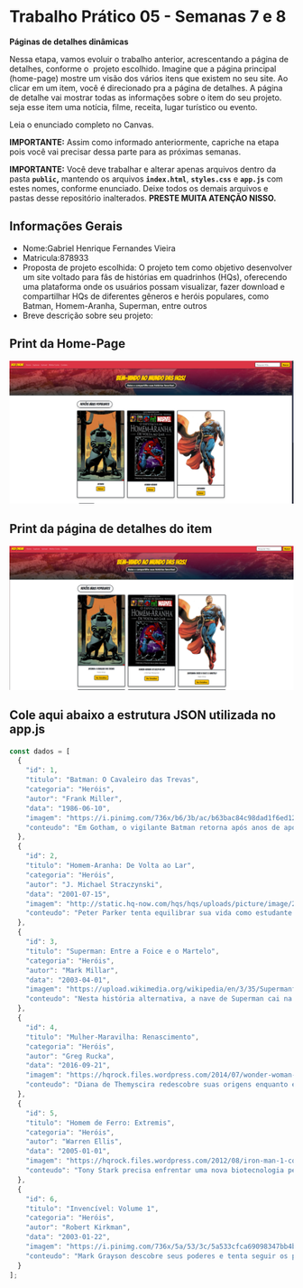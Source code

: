 # Trabalho Prático 05 - Semanas 7 e 8

**Páginas de detalhes dinâmicas**

Nessa etapa, vamos evoluir o trabalho anterior, acrescentando a página de detalhes, conforme o  projeto escolhido. Imagine que a página principal (home-page) mostre um visão dos vários itens que existem no seu site. Ao clicar em um item, você é direcionado pra a página de detalhes. A página de detalhe vai mostrar todas as informações sobre o item do seu projeto. seja esse item uma notícia, filme, receita, lugar turístico ou evento.

Leia o enunciado completo no Canvas. 

**IMPORTANTE:** Assim como informado anteriormente, capriche na etapa pois você vai precisar dessa parte para as próximas semanas. 

**IMPORTANTE:** Você deve trabalhar e alterar apenas arquivos dentro da pasta **`public`,** mantendo os arquivos **`index.html`**, **`styles.css`** e **`app.js`** com estes nomes, conforme enunciado. Deixe todos os demais arquivos e pastas desse repositório inalterados. **PRESTE MUITA ATENÇÃO NISSO.**

## Informações Gerais

- Nome:Gabriel Henrique Fernandes Vieira
- Matricula:878933
- Proposta de projeto escolhida:
O projeto tem como objetivo desenvolver um site voltado para fãs de histórias em quadrinhos (HQs), oferecendo uma plataforma onde os usuários possam visualizar, fazer download e compartilhar HQs de diferentes gêneros e heróis populares, como Batman, Homem-Aranha, Superman, entre outros
- Breve descrição sobre seu projeto:

## Print da Home-Page

![alt text](image.png)

## Print da página de detalhes do item

![alt text](image-1.png)

## Cole aqui abaixo a estrutura JSON utilizada no app.js

```javascript
const dados = [
  {
    "id": 1,
    "titulo": "Batman: O Cavaleiro das Trevas",
    "categoria": "Heróis",
    "autor": "Frank Miller",
    "data": "1986-06-10",
    "imagem": "https://i.pinimg.com/736x/b6/3b/ac/b63bac84c98dad1f6ed129674548fb24.jpg",
    "conteudo": "Em Gotham, o vigilante Batman retorna após anos de aposentadoria para enfrentar o crime e seus antigos inimigos. Uma HQ sombria e aclamada que redefiniu o herói."
  },
  {
    "id": 2,
    "titulo": "Homem-Aranha: De Volta ao Lar",
    "categoria": "Heróis",
    "autor": "J. Michael Straczynski",
    "data": "2001-07-15",
    "imagem": "http://static.hq-now.com/hqs/hqs/uploads/picture/image/253125/De_Volta_ao_Lar_-_001.jpg",
    "conteudo": "Peter Parker tenta equilibrar sua vida como estudante e super-herói, enfrentando novos desafios em Nova York e redescobrindo sua identidade como o Amigão da Vizinhança."
  },
  {
    "id": 3,
    "titulo": "Superman: Entre a Foice e o Martelo",
    "categoria": "Heróis",
    "autor": "Mark Millar",
    "data": "2003-04-01",
    "imagem": "https://upload.wikimedia.org/wikipedia/en/3/35/Supermanflying.png",
    "conteudo": "Nesta história alternativa, a nave de Superman cai na União Soviética em vez dos EUA. O resultado é um herói moldado pela ideologia comunista."
  },
  {
    "id": 4,
    "titulo": "Mulher-Maravilha: Renascimento",
    "categoria": "Heróis",
    "autor": "Greg Rucka",
    "data": "2016-09-21",
    "imagem": "https://hqrock.files.wordpress.com/2014/07/wonder-woman-36-cover-2014-by-david-finch.jpg",
    "conteudo": "Diana de Themyscira redescobre suas origens enquanto enfrenta antigas e novas ameaças, reafirmando seu papel como símbolo de força e compaixão."
  },
  {
    "id": 5,
    "titulo": "Homem de Ferro: Extremis",
    "categoria": "Heróis",
    "autor": "Warren Ellis",
    "data": "2005-01-01",
    "imagem": "https://hqrock.files.wordpress.com/2012/08/iron-man-1-cover-2012.jpg",
    "conteudo": "Tony Stark precisa enfrentar uma nova biotecnologia perigosa enquanto questiona o futuro da humanidade e das armas de destruição em massa."
  },
  {
    "id": 6,
    "titulo": "Invencível: Volume 1",
    "categoria": "Heróis",
    "autor": "Robert Kirkman",
    "data": "2003-01-22",
    "imagem": "https://i.pinimg.com/736x/5a/53/3c/5a533cfca69098347bb4b9d08edfd25f.jpg",
    "conteudo": "Mark Grayson descobre seus poderes e tenta seguir os passos de seu pai, o herói Omni-Man, enquanto enfrenta verdades sombrias sobre sua família."
  }
];